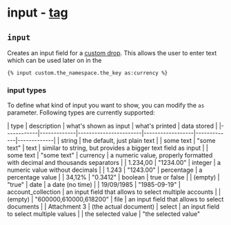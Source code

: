 # input - [tag](https://github.com/GetSilverfin/sf-templates/blob/master/README.md#tags)

## `input`

Creates an input field for a [custom drop](https://github.com/GetSilverfin/sf-templates/blob/master/README.md#tags). This allows the user to enter text which can be used later on in the 

```
{% input custom.the_namespace.the_key as:currency %}
```

### input types

To define what kind of input you want to show, you can modify the `as` parameter. Following types are currently supported:

| type       | description | what's shown as input | what's printed   | data stored |
|------------|-------------|-----------------------|------------------|-------------|-------------|
| string     | the default, just plain text                                              |         | some text  | "some text"
| text       | similar to string, but provides a bigger text field as input              |         | some text  | "some text"
| currency   | a numeric value, properly formatted with decimal and thousands separators |         | 1.234,00   | "1234.00"
| integer    | a numeric value without decimals                                          |         | 1.243      | "1243.00"
| percentage | a percentage value                                                        |         | 34,12%     | "0.3412"
| boolean    | true or false                                                             |         | (empty)    | "true"
| date       | a date (no time)                                                          |         | 19/09/1985 | "1985-09-19"
| account_collection | an input field that allows to select multiple accounts            |         | (empty)    | "600000,610000,618200"
| file       | an input field that allows to select documents                            |         | Attachment 3 | (the actual document)
| select     | an input field to select multiple values                                  |         | the selected value | "the selected value"

